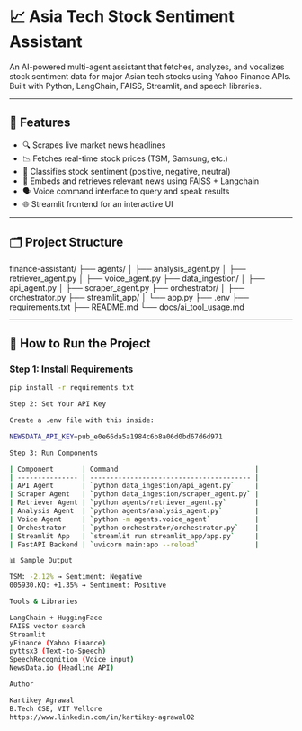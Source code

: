# 📈 Asia Tech Stock Sentiment Assistant

An AI-powered multi-agent assistant that fetches, analyzes, and vocalizes stock sentiment data for major Asian tech stocks using Yahoo Finance APIs. Built with Python, LangChain, FAISS, Streamlit, and speech libraries.

---

## 🔧 Features

- 🔍 Scrapes live market news headlines
- 📉 Fetches real-time stock prices (TSM, Samsung, etc.)
- 🤖 Classifies stock sentiment (positive, negative, neutral)
- 🧠 Embeds and retrieves relevant news using FAISS + Langchain
- 🗣️ Voice command interface to query and speak results
- 🌐 Streamlit frontend for an interactive UI

---

## 🗂️ Project Structure

finance-assistant/
├── agents/
│ ├── analysis_agent.py
│ ├── retriever_agent.py
│ ├── voice_agent.py
├── data_ingestion/
│ ├── api_agent.py
│ ├── scraper_agent.py
├── orchestrator/
│ ├── orchestrator.py
├── streamlit_app/
│ └── app.py
├── .env
├── requirements.txt
├── README.md
└── docs/ai_tool_usage.md


---

## 🚀 How to Run the Project

### Step 1: Install Requirements

```bash
pip install -r requirements.txt

Step 2: Set Your API Key

Create a .env file with this inside:

NEWSDATA_API_KEY=pub_e0e66da5a1984c6b8a06d0bd67d6d971

Step 3: Run Components

| Component       | Command                                  |
| --------------- | ---------------------------------------- |
| API Agent       | `python data_ingestion/api_agent.py`     |
| Scraper Agent   | `python data_ingestion/scraper_agent.py` |
| Retriever Agent | `python agents/retriever_agent.py`       |
| Analysis Agent  | `python agents/analysis_agent.py`        |
| Voice Agent     | `python -m agents.voice_agent`           |
| Orchestrator    | `python orchestrator/orchestrator.py`    |
| Streamlit App   | `streamlit run streamlit_app/app.py`     |
| FastAPI Backend | `uvicorn main:app --reload`              |

📊 Sample Output

TSM: -2.12% → Sentiment: Negative
005930.KQ: +1.35% → Sentiment: Positive

Tools & Libraries

LangChain + HuggingFace
FAISS vector search
Streamlit
yFinance (Yahoo Finance)
pyttsx3 (Text-to-Speech)
SpeechRecognition (Voice input)
NewsData.io (Headline API)

Author

Kartikey Agrawal
B.Tech CSE, VIT Vellore
https://www.linkedin.com/in/kartikey-agrawal02